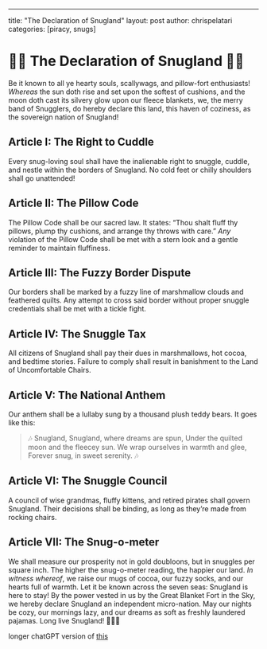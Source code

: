 ---
title: "The Declaration of Snugland"
layout: post
author: chrispelatari
categories: [piracy, snugs]

# 🏴‍☠️ The Declaration of Snugland 🏴‍☠️

Be it known to all ye hearty souls, scallywags, and pillow-fort enthusiasts!
*Whereas* the sun doth rise and set upon the softest of cushions, and the moon doth cast its silvery glow upon our fleece blankets, we, the merry band of Snugglers, do hereby declare this land, this haven of coziness, as the sovereign nation of Snugland!
## Article I: The Right to Cuddle
Every snug-loving soul shall have the inalienable right to snuggle, cuddle, and nestle within the borders of Snugland. No cold feet or chilly shoulders shall go unattended!
## Article II: The Pillow Code
The Pillow Code shall be our sacred law. It states: “Thou shalt fluff thy pillows, plump thy cushions, and arrange thy throws with care.”
*Any* violation of the Pillow Code shall be met with a stern look and a gentle reminder to maintain fluffiness.
## Article III: The Fuzzy Border Dispute
Our borders shall be marked by a fuzzy line of marshmallow clouds and feathered quilts. Any attempt to cross said border without proper snuggle credentials shall be met with a tickle fight.
## Article IV: The Snuggle Tax
All citizens of Snugland shall pay their dues in marshmallows, hot cocoa, and bedtime stories. Failure to comply shall result in banishment to the Land of Uncomfortable Chairs.
## Article V: The National Anthem
Our anthem shall be a lullaby sung by a thousand plush teddy bears. It goes like this:
> 🎶 Snugland, Snugland, where dreams are spun,
> Under the quilted moon and the fleecey sun.
> We wrap ourselves in warmth and glee,
> Forever snug, in sweet serenity. 🎶

## Article VI: The Snuggle Council
A council of wise grandmas, fluffy kittens, and retired pirates shall govern Snugland. Their decisions shall be binding, as long as they’re made from rocking chairs.
## Article VII: The Snug-o-meter
We shall measure our prosperity not in gold doubloons, but in snuggles per square inch. The higher the snug-o-meter reading, the happier our land.
*In witness whereof*, we raise our mugs of cocoa, our fuzzy socks, and our hearts full of warmth. Let it be known across the seven seas: Snugland is here to stay!
By the power vested in us by the Great Blanket Fort in the Sky, we hereby declare Snugland an independent micro-nation. May our nights be cozy, our mornings lazy, and our dreams as soft as freshly laundered pajamas.
Long live Snugland! 🌟🛌🌙

longer chatGPT version of [this](link)

